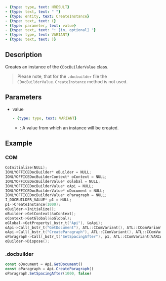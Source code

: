 ```yml signature
- {type: type, text: HRESULT}
- {type: text, text: " "}
- {type: entity, text: CreateInstance}
- {type: text, text: (}
- {type: parameter, text: value}
- {type: text, text: ": [in, optional] "}
- {type: type, text: VARIANT}
- {type: text, text: )}
```

## Description

Creates an instance of the `CDocBuilderValue` class.

> Please note, that for the `.docbuilder` file the `CDocBuilderValue.CreateInstance` method is not used.

## Parameters

<parameters>

- value

  ```yml signature.variant="inline"
  - {type: type, text: VARIANT}
  ```

  - : A value from which an instance will be created.

</parameters>

## Example

### COM

```cpp
CoInitialize(NULL);
IONLYOFFICEDocBuilder* oBuilder = NULL;
IONLYOFFICEDocBuilderContext* oContext = NULL;
IONLYOFFICEDocBuilderValue* oGlobal = NULL;
IONLYOFFICEDocBuilderValue* oApi = NULL;
IONLYOFFICEDocBuilderValue* oDocument = NULL;
IONLYOFFICEDocBuilderValue* oParagraph = NULL;
I_DOCBUILDER_VALUE* p1 = NULL;
p1->CreateInstance(1000);
oBuilder->Initialize();
oBuilder->GetContext(&oContext);
oContext->GetGlobal(&oGlobal);
oGlobal->GetProperty(_bstr_t("Api"), &oApi);
oApi->Call(_bstr_t("GetDocument"), ATL::CComVariant(), ATL::CComVariant(), ATL::CComVariant(), ATL::CComVariant(), ATL::CComVariant(), ATL::CComVariant(), &oDocument);
oApi->Call(_bstr_t("CreateParagraph"), ATL::CComVariant(), ATL::CComVariant(), ATL::CComVariant(), ATL::CComVariant(), ATL::CComVariant(), ATL::CComVariant(), &oParagraph);
oParagraph->Call(_bstr_t("SetSpacingAfter"), p1, ATL::CComVariant(VARIANT_FALSE), ATL::CComVariant(), ATL::CComVariant(), ATL::CComVariant(), ATL::CComVariant(), NULL);
oBuilder->Dispose();
```

### .docbuilder

```ts
const oDocument = Api.GetDocument()
const oParagraph = Api.CreateParagraph()
oParagraph.SetSpacingAfter(1000, false)
```
